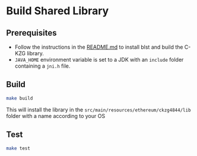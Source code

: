 # Build Shared Library

## Prerequisites

* Follow the instructions in the [README.md](../../README.md) to install blst and build the C-KZG library.
* `JAVA_HOME` environment variable is set to a JDK with an `include` folder containing a `jni.h` file.

## Build
```bash
make build
```

This will install the library in the `src/main/resources/ethereum/ckzg4844/lib` folder with a name according to your OS

## Test
```bash
make test
```

